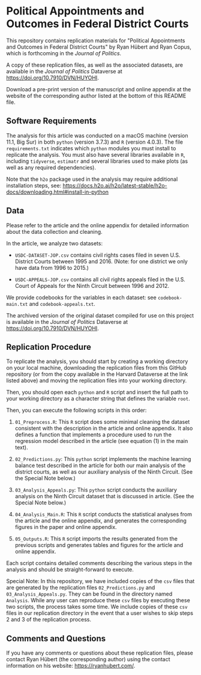 # Political Appointments and Outcomes in Federal District Courts

This repository contains replication materials for "Political Appointments and
Outcomes in Federal District Courts" by Ryan Hübert and Ryan Copus, which is
forthcoming in the _Journal of Politics_. 

A copy of these replication files, as well as the associated datasets, are 
available in the _Journal of Politics_ Dataverse at 
https://doi.org/10.7910/DVN/HUYOHI.

Download a pre-print version of the manuscript and online appendix at the 
website of the corresponding author listed at the bottom of this README file.

## Software Requirements

The analysis for this article was conducted on a macOS machine (version 11.1, 
Big Sur) in both `python` (version 3.7.3) and `R` (version 4.0.3). The file
`requirements.txt` indicates which `python` modules you must install
to replicate the analysis. You must also have several libraries available in 
`R`, including `tidyverse`, `estimatr` and several libraries used to make plots 
(as well as any required dependencies).

Note that the `h2o` package used in the analysis may require additional
installation steps, see: 
https://docs.h2o.ai/h2o/latest-stable/h2o-docs/downloading.html#install-in-python

## Data

Please refer to the article and the online appendix for detailed
information about the data collection and cleaning.

In the article, we analyze two datasets:

- `USDC-DATASET-JOP.csv` contains civil rights cases filed in seven U.S.
  District Courts between 1995 and 2016. (Note: for one district we only have
  data from 1996 to 2015.)

- `USDC-APPEALS-JOP.csv` contains all civil rights appeals filed in the U.S.
  Court of Appeals for the Ninth Circuit between 1996 and 2012.

We provide codebooks for the variables in each dataset: see
`codebook-main.txt` and `codebook-appeals.txt`.

The archived version of the original dataset compiled for use on this project is
available in the _Journal of Politics_ Dataverse at 
https://doi.org/10.7910/DVN/HUYOHI.

## Replication Procedure

To replicate the analysis, you should start by creating a working directory on
your local machine, downloading the replication files from this GitHub
repository (or from the copy available in the Harvard Dataverse at the link
listed above) and moving the replication files into your working directory.

Then, you should open each `python` and `R` script and insert the full path to
your working directory as a character string that defines the variable `root`.

Then, you can execute the following scripts in this order:

1. `01_Preprocess.R`: This `R` script does some minimal cleaning the dataset
   consistent with the description in the article and online appendix.
   It also defines a function that implements a procedure used to run the
   regression model described in the article (see equation (1) in the main
   text).

2. `02_Predictions.py`: This `python` script implements the machine learning
   balance test described in the article for both our main analysis of the
   district courts, as well as our auxiliary analysis of the Ninth Circuit. 
   (See the Special Note below.)

3. `03_Analysis_Appeals.py`: This `python` script conducts the auxiliary 
   analysis on the Ninth Circuit dataset that is discussed in article. (See the 
   Special Note below.)

4. `04_Analysis_Main.R`: This `R` script conducts the statistical analyses from 
   the article and the online appendix, and generates the corresponding figures 
   in the paper and online appendix.

5. `05_Outputs.R`: This `R` script imports the results generated from the
   previous scripts and generates tables and figures for the article and
   online appendix.

Each script contains detailed comments describing the various steps in the
analysis and should be straight-forward to execute.

Special Note: In this repository, we have included copies of the `csv` files 
that are generated by the replication files `02_Predictions.py` and 
`03_Analysis_Appeals.py`. They can be found in the directory named `Analysis`. 
While any user can reproduce these `csv` files by executing these two scripts, 
the process takes some time. We include copies of these `csv` files in our 
replication directory in the event that a user wishes to skip steps 2 and 3 
of the replication process. 

## Comments and Questions

If you have any comments or questions about these replication files, please
contact Ryan Hübert (the corresponding author) using the contact information on 
his website: https://ryanhubert.com/.
